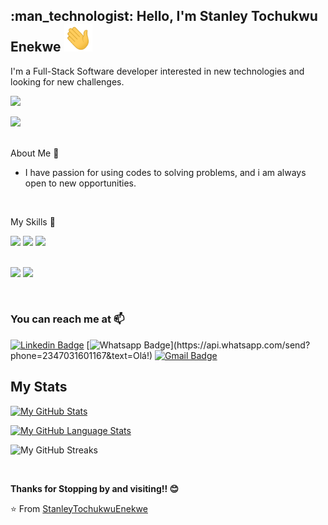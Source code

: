 <h2>:man_technologist:   Hello, I'm Stanley Tochukwu Enekwe <img  src="https://raw.githubusercontent.com/ABSphreak/ABSphreak/master/gifs/Hi.gif" width="45px"></h2>

I'm a Full-Stack Software developer interested in new technologies and looking for new challenges.

<img src="https://img.shields.io/badge/Stanley%20Tochukwu%20Enekwe-is%20Available for a Remote Work-greenyellow" />

![](https://komarev.com/ghpvc/?username=Enekwestanley)

<br />
About Me 📄

- I have passion for using codes to solving problems, and i am always open to new opportunities.
<br />

My Skills 📖
<br />

<div>
  <img src = "https://img.shields.io/badge/-HTML5-E34F26?style=flat&logo=html5&logoColor=white">
  <img src = "https://img.shields.io/badge/-CSS3-1572B6?style=flat&logo=css3&logoColor=white">
<!--   <img src="https://img.shields.io/badge/-JavaScript-eed718?style=flat&logo=javascript&logoColor=ffffff"> -->
  <img src="https://badgen.net/badge/icon/git?icon=git&label">  
</div><br />


![](https://img.shields.io/badge/Javascript-F0DB4F?style=for-the-badge&labelColor=black&logo=javascript&logoColor=F0DB4F)
![](https://img.shields.io/badge/React-61DBFB?style=for-the-badge&labelColor=black&logo=react&logoColor=61DBFB)
<!-- ![](https://img.shields.io/badge/Code-JavaScript-informational?style=flat&logo=JavaScript&logoColor=white&color=f3b745) -->
<!-- ![](https://img.shields.io/badge/Code-React-informational?style=flat&logo=react&logoColor=color=#61dafb)
 -->
<br />
<h3> You can reach me at 📫 </h3>

[![Linkedin Badge](https://img.shields.io/badge/-LinkedIn-blue?style=flat-square&logo=Linkedin&logoColor=white&link=https://www.linkedin.com/in/charles-chukwunweike-eneh-5345a2147)](https://www.linkedin.com/in/stanley-enekwe-285104230/)
[![Whatsapp Badge](https://img.shields.io/badge/-Whatsapp-4CA143?style=flat-square&labelColor=4CA143&logo=whatsapp&logoColor=white&link=https://api.whatsapp.com/send?phone=2347035184416&text=Olá!)](https://api.whatsapp.com/send?phone=2347031601167&text=Olá!)
[![Gmail Badge](https://img.shields.io/badge/-Gmail-c14438?style=flat-square&logo=Gmail&logoColor=white&link=mailto:tochukwuu14@gmail.com)](mailto:tochukwuu14@gmail.com)





 ## My Stats

[![My GitHub Stats](https://github-readme-stats.vercel.app/api/?username=Enekwestanley&count_private=true&theme=buefy&showicons=true)](https://github-readme-stats.vercel.app/api/?username=Enekwestanley&count_private=true&theme=buefy&showicons=true)

[![My GitHub Language Stats](https://github-readme-stats.vercel.app/api/top-langs/?username=Enekwestanley&langs_count=5&theme=buefy)](https://github-readme-stats.vercel.app/api/top-langs/?username=Enekwestanley&langs_count=5&theme=buefy)

![My GitHub Streaks](https://github-readme-streak-stats.herokuapp.com/?user=Enekwestanley)

<br />

**Thanks for Stopping by and visiting!! 😊**

<p align="center">
  
⭐️ From [StanleyTochukwuEnekwe](https://github.com/Enekwestanley)


</p>
